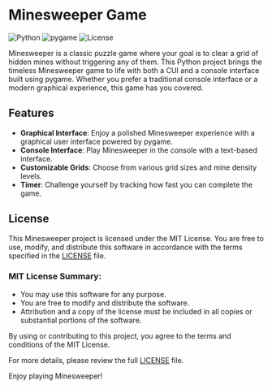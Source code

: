 # Minesweeper Game

![Python](https://img.shields.io/badge/Python-3.9%2B-blue)
![pygame](https://img.shields.io/badge/pygame-2.0%2B-blue)
![License](https://img.shields.io/badge/License-MIT-purple)

Minesweeper is a classic puzzle game where your goal is to clear a grid of hidden mines without triggering any of them. This Python project brings the timeless Minesweeper game to life with both a CUI and a console interface built using pygame. Whether you prefer a traditional console interface or a modern graphical experience, this game has you covered.

## Features

- **Graphical Interface**: Enjoy a polished Minesweeper experience with a graphical user interface powered by pygame.
- **Console Interface**: Play Minesweeper in the console with a text-based interface.
- **Customizable Grids**: Choose from various grid sizes and mine density levels.
- **Timer**: Challenge yourself by tracking how fast you can complete the game.

## License

This Minesweeper project is licensed under the MIT License. You are free to use, modify, and distribute this software in accordance with the terms specified in the [LICENSE](LICENSE) file.

### MIT License Summary:

- You may use this software for any purpose.
- You are free to modify and distribute the software.
- Attribution and a copy of the license must be included in all copies or substantial portions of the software.

By using or contributing to this project, you agree to the terms and conditions of the MIT License.

For more details, please review the full [LICENSE](LICENSE) file.

Enjoy playing Minesweeper!
